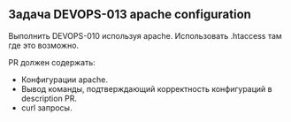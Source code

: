 ## Задача  DEVOPS-013 apache configuration  

Выполнить DEVOPS-010 используя apache. Использовать .htaccess там где это возможно.  
 
PR должен содержать:  
- Конфигурации apache.  
- Вывод команды, подтверждающий корректность конфигураций в description PR.  
- curl запросы.  
